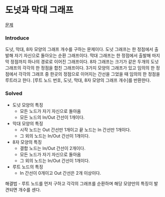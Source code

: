 # 도넛과 막대 그래프
[문제](https://school.programmers.co.kr/learn/courses/30/lessons/258711)

### Introduce
도넛, 막대, 8자 모양의 그래프 개수를 구하는 문제이다. 도넛 그래프는 한 정점에서 출발해 자기 자신으로 돌아오는 순환 그래프이다. 막대 그래프는 한 정점에서 출발해 마지막 정점까지 하나의 경로로 이어진 그래프이다. 8자 그래프는 크기가 같은 두개의 도넛 그래프의 각각의 한 정점을 합친 그래프이다. 3가지 모양의 그래프가 있고 임의의 한 정점에서 각각의 그래프 중 한곳의 정점으로 이어지는 간선을 그었을 때 임의의 한 정점을 루트라고 한다.
[루트 노드 번호, 도넛, 막대, 8자 모양의 그래프 개수]를 반환한다.

### Solved
- 도넛 모양의 특징
  - 모든 노드가 자기 자신으로 돌아옴
  - 모든 노드의 In/Out 간선이 1개이다.
- 막대 모양의 특징
  - 시작 노드는 Out 간선만 1개이고 끝 노드는 In 간선만 1개이다.
  - 그 외의 노드는 In/Out 간선이 1개이다.
- 8자 모양의 특징
  - 결합 노드는 In/Out 간선이 2개이다.
  - 모든 노드가 자기 자신으로 돌아옴
  - 그 외의 노드는 In/Out 간선이 1개이다.
- 루트 노드의 특징
  - In 간선이 0개이고 Out 간선은 2개 이상이다.

해결법 - 루트 노드를 먼저 구하고 각각의 그래프를 순환하며 해당 모양만의 특징이 발견되면 개수를 센다.
